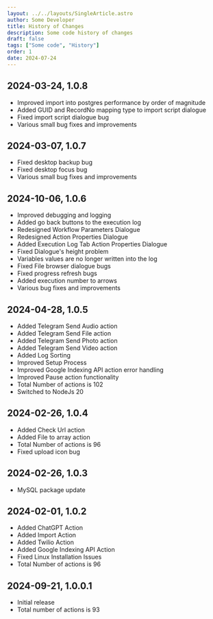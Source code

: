 ```yaml
---
layout: ../../layouts/SingleArticle.astro
author: Some Developer
title: History of Changes
description: Some code history of changes
draft: false
tags: ["Some code", "History"]
order: 1
date: 2024-07-24
---
```


## 2024-03-24, 1.0.8

- Improved import into postgres performance by order of magnitude
- Added GUID and RecordNo mapping type to import script dialogue
- Fixed import script dialogue bug
- Various small bug fixes and improvements

## 2024-03-07, 1.0.7

- Fixed desktop backup bug
- Fixed desktop focus bug
- Various small bug fixes and improvements

## 2024-10-06, 1.0.6

- Improved debugging and logging
- Added go back buttons to the execution log
- Redesigned Workflow Parameters Dialogue
- Redesigned Action Properties Dialogue
- Added Execution Log Tab Action Properties Dialogue
- Fixed Dialogue's height problem
- Variables values are no longer written into the log
- Fixed File browser dialogue bugs
- Fixed progress refresh bugs
- Added execution number to arrows
- Various bug fixes and improvements

## 2024-04-28, 1.0.5

- Added Telegram Send Audio action
- Added Telegram Send File action
- Added Telegram Send Photo action
- Added Telegram Send Video action
- Added Log Sorting
- Improved Setup Process
- Improved Google Indexing API action error handling
- Improved Pause action functionality
- Total Number of actions is 102
- Switched to NodeJs 20

## 2024-02-26, 1.0.4

- Added Check Url action
- Added File to array action
- Total Number of actions is 96
- Fixed upload icon bug

## 2024-02-26, 1.0.3

- MySQL package update

## 2024-02-01, 1.0.2

- Added ChatGPT Action
- Added Import Action
- Added Twilio Action
- Added Google Indexing API Action
- Fixed Linux Installation Issues
- Total Number of actions is 96

## 2024-09-21, 1.0.0.1

- Initial release
- Total number of actions is 93
